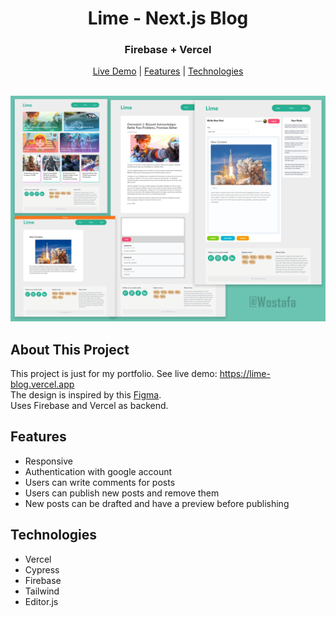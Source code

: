 
<div align='center'>
<h1 align='center'>Lime - Next.js Blog</h1>
<h3 align='center'>Firebase + Vercel</h3>
<a href='https://lime-blog.vercel.app'>Live Demo</a>
|
<a href='https://github.com/Wostafa/Lime#features'>Features</a>
|
<a href='https://github.com/Wostafa/Lime#technologies'>Technologies</a>

</div>
<br>

[![Product Name Screen Shot][product-screenshot]]()


## About This Project
This project is just for my portfolio. See live demo: https://lime-blog.vercel.app  
The design is inspired by this [Figma](https://www.figma.com/community/file/1114626668498118174).  
Uses Firebase and Vercel as backend.

## Features
* Responsive
* Authentication with google account
* Users can write comments for posts
* Users can publish new posts and remove them
* New posts can be drafted and have a preview before publishing

## Technologies
* Vercel
* Cypress
* Firebase
* Tailwind
* Editor.js

<!-- MARKDOWN LINKS & IMAGES -->
[product-screenshot]: mockup.png
